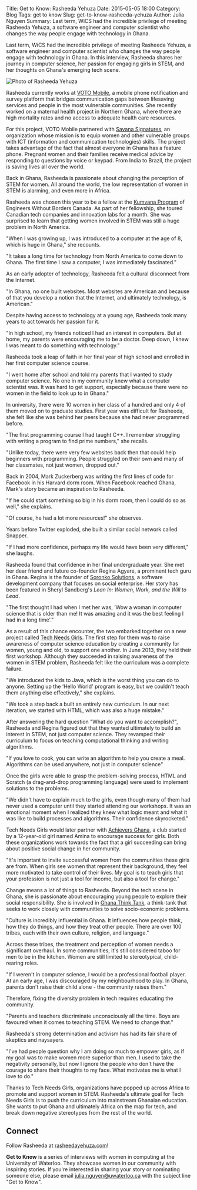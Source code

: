 Title: Get to Know: Rasheeda Yehuza
Date: 2015-05-05 18:00
Category: Blog
Tags: get to know
Slug: get-to-know-rasheeda-yehuza
Author: Julia Nguyen
Summary: Last term, WiCS had the incredible privilege of meeting Rasheeda Yehuza, a software engineer and computer scientist who changes the way people engage with technology in Ghana.

Last term, WiCS had the incredible privilege of meeting Rasheeda Yehuza, a software engineer and computer scientist who changes the way people engage with technology in Ghana. In this interview, Rasheeda shares her journey in computer science, her passion for engaging girls in STEM, and her thoughts on Ghana's emerging tech scene.

![Photo of Rasheeda Yehuza](http://i725.photobucket.com/albums/ww252/itsjulianguyen/rasheeda_yehuza_zpsmotg82t4.png "Rasheeda Yehuza")

Rasheeda currently works at [VOTO Mobile](https://www.votomobile.org), a mobile phone notification and survey platform that bridges communication gaps between lifesaving services and people in the most vulnerable communities. She recently worked on a maternal health project in Northern Ghana, where there are high mortality rates and no access to adequate health care resources.

For this project, VOTO Mobile partnered with [Savana Signatures](http://savsign.org), an organization whose mission is to equip women and other vulnerable groups with ICT (information and communication technologies) skills. The project takes advantage of the fact that almost everyone in Ghana has a feature phone. Pregnant women and their families receive medical advice by responding to questions by voice or keypad. From India to Brazil, the project is saving lives all over the world.

Back in Ghana, Rasheeda is passionate about changing the perception of STEM for women. All around the world, the low representation of women in STEM is alarming, and even more in Africa.

Rasheeda was chosen this year to be a fellow at the [Kumvana Program](http://kumvana.ewb.ca) of Engineers Without Borders Canada. As part of her fellowship, she toured Canadian tech companies and innovation labs for a month. She was surprised to learn that getting women involved in STEM was still a huge problem in North America.

"When I was growing up, I was introduced to a computer at the age of 8, which is huge in Ghana," she recounts.

"It takes a long time for technology from North America to come down to Ghana. The first time I saw a computer, I was immediately fascinated."

As an early adopter of technology, Rasheeda felt a cultural disconnect from the Internet.

"In Ghana, no one built websites. Most websites are American and because of that you develop a notion that the Internet, and ultimately technology, is American."

Despite having access to technology at a young age, Rasheeda took many years to act towards her passion for it.

"In high school, my friends noticed I had an interest in computers. But at home, my parents were encouraging me to be a doctor. Deep down, I knew I was meant to do something with technology."

Rasheeda took a leap of faith in her final year of high school and enrolled in her first computer science course.

"I went home after school and told my parents that I wanted to study computer science. No one in my community knew what a computer scientist was. It was hard to get support, especially because there were no women in the field to look up to in Ghana."

In university, there were 10 women in her class of a hundred and only 4 of them moved on to graduate studies. First year was difficult for Rasheeda, she felt like she was behind her peers because she had never programmed before.

"The first programming course I had taught C++. I remember struggling with writing a program to find prime numbers," she recalls.

"Unlike today, there were very few websites back then that could help beginners with programming. People struggled on their own and many of her classmates, not just women, dropped out."

Back in 2004, Mark Zuckerberg was writing the first lines of code for Facebook in his Harvard dorm room. When Facebook reached Ghana, Mark's story became an inspiration to Rasheeda.

"If he could start something so big in his dorm room, then I could do so as well," she explains.

"Of course, he had a lot more resources!" she observes.

Years before Twitter exploded, she built a similar social network called Snapper.

"If I had more confidence, perhaps my life would have been very different," she laughs.

Rasheeda found that confidence in her final undergraduate year. She met her dear friend and future co-founder Regina Agyare, a prominent tech guru in Ghana. Regina is the founder of [Soronko Solutions](http://www.soronkosolutions.com), a software development company that focuses on social enterprise. Her story has been featured in Sheryl Sandberg's *Lean In: Women, Work, and the Will to Lead*.

"The first thought I had when I met her was, ‘Wow a woman in computer science that is older than me! It was amazing and it was the best feeling I had in a long time'."

As a result of this chance encounter, the two embarked together on a new project called [Tech Needs Girls](http://www.soronkosolutions.com/tng.html). The first step for them was to raise awareness of computer science education by creating a community for women, young and old, to support one another.
In June 2013, they held their first workshop. Although they succeeded in raising awareness of the women in STEM problem, Rasheeda felt like the curriculum was a complete failure.

"We introduced the kids to Java, which is the worst thing you can do to anyone. Setting up the ‘Hello World' program is easy, but we couldn't teach them anything else effectively," she explains.

"We took a step back a built an entirely new curriculum. In our next iteration, we started with HTML, which was also a huge mistake."

After answering the hard question "What do you want to accomplish?", Rasheeda and Regina figured out that they wanted ultimately to build an interest in STEM, not just computer science. They revamped their curriculum to focus on teaching computational thinking and writing algorithms.

"If you love to cook, you can write an algorithm to help you create a meal. Algorithms can be used anywhere, not just in computer science"

Once the girls were able to grasp the problem-solving process, HTML and Scratch (a drag-and-drop programming language) were used to implement solutions to the problems.

"We didn't have to explain much to the girls, even though many of them had never used a computer until they started attending our workshops. It was an emotional moment when I realized they knew what logic meant and what it was like to build processes and algorithms. Their confidence skyrocketed."

Tech Needs Girls would later partner with [Achievers Ghana](http://achieversghana.org), a club started by a 12-year-old girl named Amina to encourage success for girls. Both these organizations work towards the fact that a girl succeeding can bring about positive social change in her community.

"It's important to invite successful women from the communities these girls are from. When girls see women that represent their background, they feel more motivated to take control of their lives. My goal is to teach girls that your profession is not just a tool for income, but also a tool for change."

Change means a lot of things to Rasheeda. Beyond the tech scene in Ghana, she is passionate about encouraging young people to explore their social responsibility. She is involved in [Ghana Think Tank](http://ghanathinktank.org), a think-tank that seeks to work closely with communities to solve socio-economic problems.

"Culture is incredibly influential in Ghana. It influences how people think, how they do things, and how they treat other people. There are over 100 tribes, each with their own culture, religion, and language."

Across these tribes, the treatment and perception of women needs a significant overhaul. In some communities, it's still considered taboo for men to be in the kitchen. Women are still limited to stereotypical, child-rearing roles.

"If I weren't in computer science, I would be a professional football player. At an early age, I was discouraged by my neighbourhood to play. In Ghana, parents don't raise their child alone - the community raises them."

Therefore, fixing the diversity problem in tech requires educating the community.

"Parents and teachers discriminate unconsciously all the time. Boys are favoured when it comes to teaching STEM. We need to change that."

Rasheeda's strong determination and activism has had its fair share of skeptics and naysayers.

"I've had people question why I am doing so much to empower girls, as if my goal was to make women more superior than men. I used to take the negativity personally, but now I ignore the people who don't have the courage to share their thoughts to my face. What motivates me is what I love to do."

Thanks to Tech Needs Girls, organizations have popped up across Africa to promote and support women in STEM. Rasheeda's ultimate goal for Tech Needs Girls is to push the curriculum into mainstream Ghanaian education. She wants to put Ghana and ultimately Africa on the map for tech, and break down negative stereotypes from the rest of the world.

## Connect ##

Follow Rasheeda at [rasheedayehuza.com](http://rasheedayehuza.com)!

**Get to Know** is a series of interviews with women in computing at the
University of Waterloo. They showcase women in our community with inspiring
stories. If you're interested in sharing your story or nominating someone else,
please email <julia.nguyen@uwaterloo.ca> with the subject line "Get to Know".
